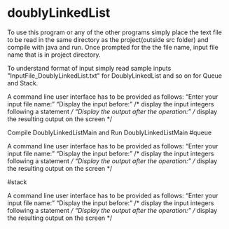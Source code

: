 # doublyLinkedList
To use this program or any of the other programs simply place the text file to be read in
 the same directory as the project(outside src folder) 
 and compile with java and run. Once prompted for the the 
 file name, input file name that is in project directory.  
 
 To understand format of input simply read sample inputs "InputFile_DoublyLinkedList.txt" 
 for DoublyLinkedList and so on for Queue and Stack.
 
 A command line user interface has to be provided as follows:
 	“Enter your input file name:”
 	 “Display the input before:” /* display the input integers following a statement */
 	 “Display the output after the operation:” /* display the resulting output on the screen */

 
 Compile DoublyLinkedListMain and Run DoublyLinkedListMain
#queue


A command line user interface has to be provided as follows:
	“Enter your input file name:”
	 “Display the input before:” /* display the input integers following a statement */
	 “Display the output after the operation:” /* display the resulting output on the screen */



#stack


A command line user interface has to be provided as follows:
	“Enter your input file name:”
	 “Display the input before:” /* display the input integers following a statement */
	 “Display the output after the operation:” /* display the resulting output on the screen */
